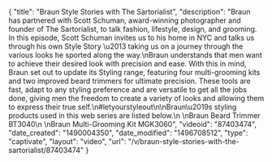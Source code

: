 {
    "title": "Braun Style Stories with The Sartorialist",
    "description": "Braun has partnered with Scott Schuman, award-winning photographer and founder of The Sartorialist, to talk fashion, lifestyle, design, and grooming. In this episode, Scott Schuman invites us to his home in NYC and talks us through his own Style Story \u2013 taking us on a journey through the various looks he sported along the way.\nBraun understands that men want to achieve their desired look with precision and ease. With this in mind, Braun set out to update its Styling range, featuring four multi-grooming kits and two improved beard trimmers for ultimate precision. These tools are fast, adapt to any styling preference and are versatile to get all the jobs done, giving men the freedom to create a variety of looks and allowing them to express their true self.\n#letyourstyleout\n\nBraun\u2019s styling products used in this web series are listed below.\n \nBraun Beard Trimmer BT3040\n \nBraun Multi-Grooming Kit MGK3060",
    "videoid": "87403474",
    "date_created": "1490004350",
    "date_modified": "1496708512",
    "type": "captivate",
    "layout": "video",
    "url": "\/v\/braun-style-stories-with-the-sartorialist\/87403474"
}